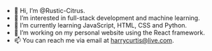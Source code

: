 - 👋 Hi, I’m @Rustic-Citrus.
- 👀 I’m interested in full-stack development and machine learning.
- 🌱 I’m currently learning JavaScript, HTML, CSS and Python.
- 💞️ I’m working on my personal website using the React framework.
- 📫 You can reach me via email at harrycurtis@live.com.

<!---
Rustic-Citrus/Rustic-Citrus is a ✨ special ✨ repository because its `README.md` (this file) appears on your GitHub profile.
You can click the Preview link to take a look at your changes.
--->
